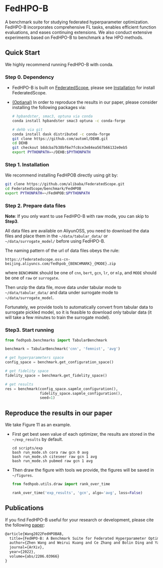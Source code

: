 # FedHPO-B

A benchmark suite for studying federated hyperparameter optimization. FedHPO-B incorporates comprehensive FL tasks, enables efficient function evaluations, and eases continuing extensions. We also conduct extensive experiments based on FedHPO-B to benchmark a few HPO methods.

## Quick Start

We highly recommend running FedHPO-B with conda.

### Step 0. Dependency

* FedHPO-B is built on [FederatedScope](https://github.com/alibaba/FederatedScope), please see [Installation](https://github.com/alibaba/FederatedScope#step-1-installation) for install FederatedScope.

* <u>(Optianal)</u> In order to reproduce the results in our paper, please consider installing the following packages via:

  ```bash
  # hpbandster, smac3, optuna via conda
  conda install hpbandster smac3 optuna -c conda-forge
  
  # dehb via git
  conda install dask distributed -c conda-forge
  git clone https://github.com/automl/DEHB.git
  cd DEHB
  git checkout b8dcba7b38bf6e7fc8ce3e84ea567b66132e0eb5
  export PYTHONPATH=~/DEHB:$PYTHONPATH
  ```

### Step 1. Installation

We recommend installing FedHPOB directly using git by:

```bash
git clone https://github.com/alibaba/FederatedScope.git
cd FederatedScope/benchmark/FedHPOB
export PYTHONPATH=~/FedHPOB:$PYTHONPATH
```

### Step 2. Prepare data files

**Note**: If you only want to use FedHPO-B with raw mode, you can skip to **Step3**.

All data files are available on AliyunOSS, you need to download the data files and place them in the `~/data/tabular_data/` or `~/data/surrogate_model/`  before using FedHPO-B.

The naming pattern of the url of data files obeys the rule:

```
https://federatedscope.oss-cn-beijing.aliyuncs.com/fedhpob_{BENCHMARK}_{MODE}.zip
```

where `BENCHMARK` should be one of `cnn`, `bert`, `gcn`, `lr`, or `mlp`, and `MODE` should be one of `raw` or `surrogate`.

Then unzip the data file, move data under tabular mode to `~/data/tabular_data/` and data under surrogate mode to `~/data/surrogate_model`.

Fortunately, we provide tools to automatically convert from tabular data to surrogate pickled model, so it is feasible to download only tabular data (it will take a few minutes to train the surrogate model).

### Step3. Start running

```python
from fedhpob.benchmarks import TabularBenchmark

benchmark = TabularBenchmark('cnn', 'femnist', 'avg')

# get hyperparameters space
config_space = benchmark.get_configuration_space()

# get fidelity space
fidelity_space = benchmark.get_fidelity_space()

# get results
res = benchmark(config_space.sapmle_configuration(),
                fidelity_space.sapmle_configuration(),
                seed=1)
```

## Reproduce the results in our paper

We take Figure 11 as an example.

* First get best seen value of each optimizer, the results are stored in the `~/exp_results` by default.

  ```
  cd scripts/exp
  bash run_mode.sh cora raw gcn 0 avg
  bash run_mode.sh citeseer raw gcn 1 avg
  bash run_mode.sh pubmed raw gcn 1 avg
  ```

* Then draw the figure with tools we provide, the figures will be saved in `~/figures`.

  ```python
  from fedhpob.utils.draw import rank_over_time
  
  rank_over_time('exp_results', 'gcn', algo='avg', loss=False)
  ```

## Publications

If you find FedHPO-B useful for your research or development, please cite the following [paper](https://arxiv.org/abs/2206.03966):

```tex
@article{Wang2022FedHPOBAB,
  title={FedHPO-B: A Benchmark Suite for Federated Hyperparameter Optimization},
  author={Zhen Wang and Weirui Kuang and Ce Zhang and Bolin Ding and Yaliang Li},
  journal={ArXiv},
  year={2022},
  volume={abs/2206.03966}
}
```